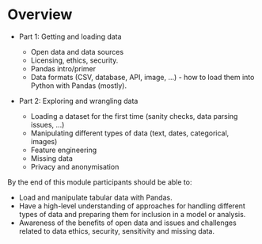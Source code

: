 # Overview

- Part 1: Getting and loading data
   - Open data and data sources
   - Licensing, ethics, security.
   - Pandas intro/primer
   - Data formats (CSV, database, API, image, ...) - how to load them into Python with Pandas (mostly).

- Part 2: Exploring and wrangling data
    - Loading a dataset for  the first time (sanity checks, data parsing issues, ...)
    - Manipulating different types of data (text, dates, categorical, images)
    - Feature engineering
    - Missing data
    - Privacy and anonymisation

By the end of this module participants should be able to:
- Load and manipulate tabular data with Pandas.
- Have a high-level understanding of approaches for handling different types of data and preparing them for inclusion in a model or analysis.
- Awareness of the benefits of open data and issues and challenges related to data ethics, security, sensitivity and missing data.

